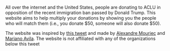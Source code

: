 All over the internet and the United States, people are donating to ACLU in opposition of the recent immigration ban passed by Donald Trump. This website aims to help multiply your donations by showing you the people who will match them (i.e., you donate $50, someone will also donate $50).</p> 
                <p>The website was inspired by <a href="https://twitter.com/leepnet/status/825821432298905600">this tweet</a> and made by <a href="https://twitter.com/mrcalexandre">Alexandre Mouriec</a> and <a href="https://twitter.com/marianoaavila">Mariano Avila</a>. The website is not affiliated with any of the organizations below this tweet</p>
